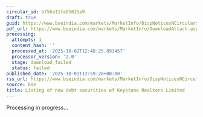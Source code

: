 ```yaml
---
circular_id: b756a11fa85815a9
draft: true
guid: https://www.bseindia.com/markets/MarketInfo/DispNoticesNCirculars.aspx?Noticeid={16DA9CE7-76D6-4E3C-A055-ADDCD9AB2A56}&noticeno=20251001-51&dt=10/01/2025&icount=51&totcount=83&flag=0
pdf_url: https://www.bseindia.com/markets/MarketInfo/DownloadAttach.aspx?id=20251001-51&attachedId=
processing:
  attempts: 1
  content_hash: ''
  processed_at: '2025-10-02T12:48:25.893457'
  processor_version: '2.0'
  stage: download_failed
  status: failed
published_date: '2025-10-01T12:59:28+00:00'
rss_url: https://www.bseindia.com/markets/MarketInfo/DispNoticesNCirculars.aspx?Noticeid={16DA9CE7-76D6-4E3C-A055-ADDCD9AB2A56}&noticeno=20251001-51&dt=10/01/2025&icount=51&totcount=83&flag=0
source: bse
title: Listing of new debt securities of Keystone Realtors Limited
---
```


Processing in progress...